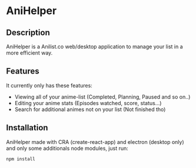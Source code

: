 # AniHelper

## Description

AniHelper is a Anilist.co web/desktop application to manage your list in a more efficient way.


## Features

It currently only has these features:
- Viewing all of your anime-list (Completed, Planning, Paused and so on..)
- Editing your anime stats (Episodes watched, score, status...)
- Search for additional animes not on your list (Not finished tho)

## Installation

AniHelper made with CRA (create-react-app) and electron (desktop only) and only some additionals node modules, just run:

```
npm install
```
